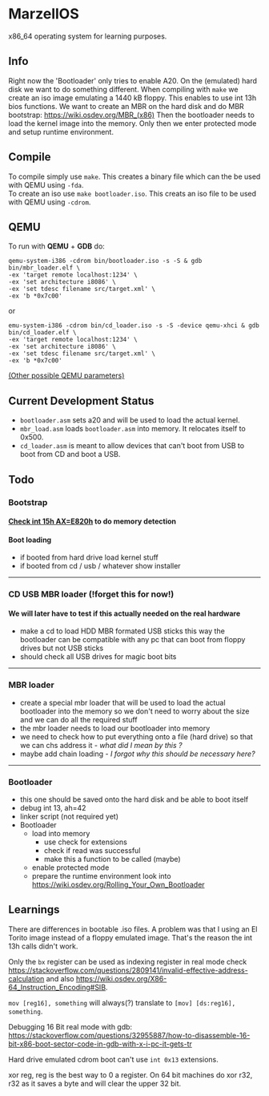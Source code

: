 # MarzellOS

x86\_64 operating system for learning purposes.

## Info
Right now the 'Bootloader' only tries to enable A20.
On the (emulated) hard disk we want to do something different.
When compiling with `make` we create an iso image emulating
a 1440 kB floppy. This enables to use int 13h bios functions.
We want to create an MBR on the hard disk and do MBR bootstrap:
<https://wiki.osdev.org/MBR_(x86)>
Then the bootloader needs to load the kernel image into the memory.
Only then we enter protected mode and setup runtime environment.


## Compile
To compile simply use `make`.
This creates a binary file which can the be used with QEMU using `-fda`.   
To create an iso use `make bootloader.iso`. This creats an iso file to
be used with QEMU using `-cdrom`.

## QEMU
To run with **QEMU** + **GDB** do:
```shell
qemu-system-i386 -cdrom bin/bootloader.iso -s -S & gdb bin/mbr_loader.elf \
-ex 'target remote localhost:1234' \
-ex 'set architecture i8086' \
-ex 'set tdesc filename src/target.xml' \
-ex 'b *0x7c00'
```
or
```shell
emu-system-i386 -cdrom bin/cd_loader.iso -s -S -device qemu-xhci & gdb bin/cd_loader.elf \
-ex 'target remote localhost:1234' \
-ex 'set architecture i8086' \
-ex 'set tdesc filename src/target.xml' \
-ex 'b *0x7c00'
```
[\(Other possible QEMU parameters)](https://manned.org/qemu-system-x86_64/129d1fa3)    

## Current Development Status
- `bootloader.asm` sets a20 and will be used to load the actual kernel.
- `mbr_load.asm` loads `bootloader.asm` into memory. It relocates itself to 0x500.
- `cd_loader.asm` is meant to allow devices that can't boot from USB to boot from CD and boot a USB.

## Todo
### Bootstrap
#### [Check int 15h AX=E820h](http://www.uruk.org/orig-grub/mem64mb.html) to do memory detection
#### Boot loading
- if booted from hard drive load kernel stuff
- if booted from cd / usb / whatever show installer

---

### CD USB MBR loader  (!forget this for now!)
#### We will later have to test if this actually needed on the real hardware
- make a cd to load HDD MBR formated USB sticks this way the bootloader
can be compatible with any pc that can boot from floppy drives but not
USB sticks
- should check all USB drives for magic boot bits

---
 
### MBR loader
- create a special mbr loader that will be used to load the actual
bootloader into the memory so we don't need to worry about the size
and we can do all the required stuff
- the mbr loader needs to load our bootloader into memory
- we need to check how to put everything onto a file (hard drive)
so that we can chs address it *- what did I mean by this ?*
- maybe add chain loading *- I forgot why this should be necessary here?*

---

### Bootloader
- this one should be saved onto the hard disk and be able to boot itself
- debug int 13, ah=42
- linker script (not required yet)
- Bootloader
  - load into memory
      - use check for extensions
      - check if read was successful
      - make this a function to be called (maybe)
  - enable protected mode
  - prepare the runtime environment
look into <https://wiki.osdev.org/Rolling_Your_Own_Bootloader>

## Learnings
There are differences in bootable .iso files. A problem was that I
using an El Torito image instead of a floppy emulated image.
That's the reason the int 13h calls didn't work.
    
Only the `bx` register can be used as indexing register in real
mode check <https://stackoverflow.com/questions/2809141/invalid-effective-address-calculation>
and also <https://wiki.osdev.org/X86-64_Instruction_Encoding#SIB>.

`mov [reg16], something` will always(?) translate to `[mov] [ds:reg16], something`.

Debugging 16 Bit real mode with gdb: <https://stackoverflow.com/questions/32955887/how-to-disassemble-16-bit-x86-boot-sector-code-in-gdb-with-x-i-pc-it-gets-tr>

Hard drive emulated cdrom boot can't use `int 0x13` extensions.

xor reg, reg  is the best way to 0 a register.
On 64 bit machines do xor r32, r32 as it saves a byte and will clear the upper 32 bit.